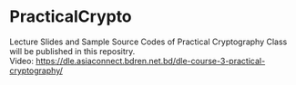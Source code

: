 # PracticalCrypto
Lecture Slides and Sample Source Codes of Practical Cryptography Class will be published in this repositry.<br>
Video: https://dle.asiaconnect.bdren.net.bd/dle-course-3-practical-cryptography/

